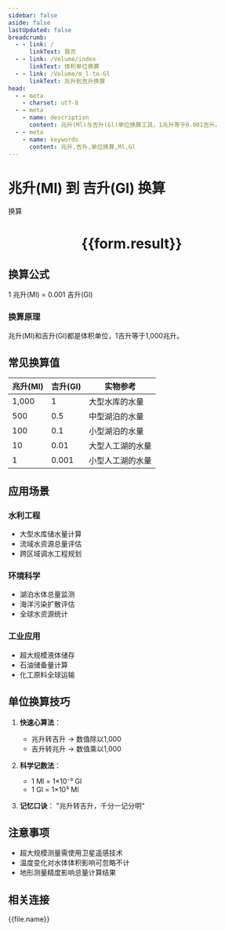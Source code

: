 ```yaml
---
sidebar: false
aside: false
lastUpdated: false
breadcrumb:
  - - link: /
      linkText: 首页
  - - link: /Volume/index
      linkText: 体积单位换算
  - - link: /Volume/m_l-to-Gl
      linkText: 兆升到吉升换算
head:
  - - meta
    - charset: utf-8
  - - meta
    - name: description
      content: 兆升(Ml)与吉升(Gl)单位换算工具，1兆升等于0.001吉升。
  - - meta
    - name: keywords
      content: 兆升,吉升,单位换算,Ml,Gl
---
```


# 兆升(Ml) 到 吉升(Gl) 换算

<script setup>
import { onMounted, reactive, inject ,ref  } from 'vue'
import { NButton,NForm ,NFormItem,NInput,NInputNumber,NSelect,NCard,useMessage ,NGrid ,NGi } from 'naive-ui'
import { defineClientComponent } from 'vitepress'
import { Volume } from '../../files';

const convert = inject('convert')
const formRef = ref(null);
const rules = {
  number:{
    required: true,
    type: 'number',
    trigger: "blur"
  }
}
const form = reactive({
  number:null,
  result:'',
  title:'兆升(Ml)到吉升(Gl)换算'
})

const convertHandler = (e) => {
  e.preventDefault();
  formRef.value?.validate((errors)=>{
    if (!errors) {
      form.result = `${form.number} Ml = ${convert(form.number).from('Ml').to('Gl')} Gl`
    }
  })
}
</script>

<n-form size="large" :model="form" ref='formRef' :rules="rules">
  <n-form-item label="数值" path="number">
    <n-input-number size="large" style="width:100%" :min="0" v-model:value="form.number" placeholder="请输入兆升数值" />
  </n-form-item>
  <n-form-item>
    <n-button type="primary" style="width:100%" @click="convertHandler">换算</n-button>
  </n-form-item>
</n-form>
<n-card embedded :bordered="false" hoverable>
  <div style="text-align:center">
    <h1>{{form.result}}</h1>
  </div>
</n-card>

## 换算公式
1 兆升(Ml) = 0.001 吉升(Gl)

### 换算原理
兆升(Ml)和吉升(Gl)都是体积单位，1吉升等于1,000兆升。

## 常见换算值
| 兆升(Ml) | 吉升(Gl) | 实物参考                 |
|---------|---------|--------------------------|
| 1,000   | 1       | 大型水库的水量            |
| 500     | 0.5     | 中型湖泊的水量            |
| 100     | 0.1     | 小型湖泊的水量            |
| 10      | 0.01    | 大型人工湖的水量          |
| 1       | 0.001   | 小型人工湖的水量          |

## 应用场景
### 水利工程
- 大型水库储水量计算
- 流域水资源总量评估
- 跨区域调水工程规划

### 环境科学
- 湖泊水体总量监测
- 海洋污染扩散评估
- 全球水资源统计

### 工业应用
- 超大规模液体储存
- 石油储备量计算
- 化工原料全球运输

## 单位换算技巧
1. **快速心算法**：
   - 兆升转吉升 → 数值除以1,000
   - 吉升转兆升 → 数值乘以1,000

2. **科学记数法**：
   - 1 Ml = 1×10⁻³ Gl
   - 1 Gl = 1×10³ Ml

3. **记忆口诀**：
   "兆升转吉升，千分一记分明"

## 注意事项
- 超大规模测量需使用卫星遥感技术
- 温度变化对水体体积影响可忽略不计
- 地形测量精度影响总量计算结果

## 相关连接
<n-grid x-gap="12" :cols="4">
  <n-gi v-for="(file, index) in Volume" :key="index">
    <n-button
      text
      tag="a"
      :href="file.path"
      type="primary"
    >
      {{file.name}}
    </n-button>
  </n-gi>
</n-grid>